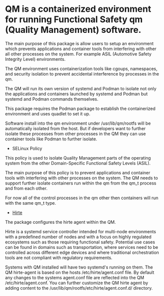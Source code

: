 # QM is a containerized environment for running Functional Safety qm (Quality Management) software.

The main purpose of this package is allow users to setup an environment which
prevents applications and container tools from interfering with other all
other processes on the system. For example ASIL (Automotive Safety Integrity Level)
environments.

The QM environment uses containerization tools like cgoups, namespaces, and
security isolation to prevent accidental interference by processes in the qm.

The QM will run its own version of systemd and Podman to isolate not only the
applications and containers launched by systemd and Podman but systemd and
Podman commands themselves.

This package requires the Podman package to establish the containerized
environment and uses quadlet to set it up.

Software install into the qm environment under /usr/lib/qm/rootfs will
be automatically isolated from the host. But if developers want to further
isolate these processes from other processes in the QM they can use container
tools like Podman to further isolate.

* SELinux Policy

This policy is used to isolate Quality Management parts of the operating system
from the other Domain-Specific Functional Safety Levels (ASIL).

The main purpose of this policy is to prevent applications and container tools
with interfering with other processes on the system. The QM needs to support
further isolate containers run within the qm from the qm_t process and from
each other.

For now all of the control processes in the qm other then containers will run
with the same qm_t type.

* [Hirte](https://github.com/containers/qm/pull/57)

The package configures the hirte agent within the QM.

Hirte is a systemd service controller intended for multi-node environments with
a predefined number of nodes and with a focus on highly regulated ecosystems such
as those requiring functional safety. Potential use cases can be found in domains
such as transportation, where services need to be controlled across different
edge devices and where traditional orchestration tools are not compliant with
regulatory requirements.

Systems with QM installed will have two systemd's running on them. The QM hirte-agent
is based on the hosts /etc/hirte/agent.conf file. By default any changes to the
systems agent.conf file are reflected into the QM /etc/hirte/agent.conf. You can
further customize the QM hirte agent by adding content to the
/usr/lib/qm/rootfs/etc/hirte/agent.conf.d/ directory.